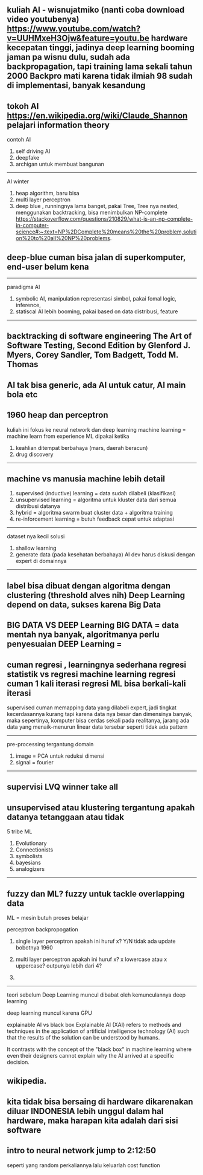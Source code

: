 kuliah AI - wisnujatmiko
(nanti coba download video youtubenya)
https://www.youtube.com/watch?v=UUHMxeH3Ojw&feature=youtu.be
hardware kecepatan tinggi, jadinya deep learning booming
jaman pa wisnu dulu, sudah ada backpropagation, tapi training lama sekali
tahun 2000 Backpro mati karena tidak ilmiah
98 sudah di implementasi, banyak kesandung
---
tokoh AI
https://en.wikipedia.org/wiki/Claude_Shannon
pelajari information theory
---
contoh AI
1. self driving AI
2. deepfake
3. archigan untuk membuat bangunan
---
AI winter
1. heap algorithm, baru bisa
2. multi layer perceptron
3. deep blue , runningnya lama banget, pakai Tree, Tree nya nested, menggunakan backtracking, bisa menimbulkan NP-complete
https://stackoverflow.com/questions/210829/what-is-an-np-complete-in-computer-science#:~:text=NP%2DComplete%20means%20the%20problem,solution%20to%20all%20NP%20problems.

deep-blue cuman bisa jalan di superkomputer, end-user belum kena
--
---
paradigma AI
1. symbolic AI, manipulation representasi simbol, pakai
fomal logic, inference, 
2. statiscal AI lebih booming, pakai
based on data distribusi, feature
---
backtracking di software engineering
The Art of Software Testing, Second Edition by Glenford J. Myers, Corey Sandler, Tom Badgett, Todd M. Thomas
---
AI tak bisa generic, ada AI untuk catur, AI main bola etc
--
1960 
heap dan perceptron
---
kuliah ini fokus ke neural network dan deep learning
machine learning = machine learn from experience
ML dipakai ketika
1. keahlian ditempat berbahaya (mars, daerah beracun)
2. drug discovery
---
machine vs manusia
machine lebih detail
--
1. supervised (inductive) learning = data sudah dilabeli (klasifikasi)
2. unsupervised learning = algoritma untuk kluster data dari semua distribusi datanya
3. hybrid = algoritma swarm buat cluster data + algoritma  training
4. re-inforcement learning = butuh feedback cepat untuk adaptasi
---
dataset nya kecil solusi 
1. shallow learning
2. generate data (pada kesehatan berbahaya)
AI dev harus diskusi dengan expert di domainnya
---
label bisa dibuat dengan algoritma dengan clustering (threshold alves nih)
Deep Learning depend on data, sukses karena Big Data 
---
BIG DATA VS DEEP Learning
BIG DATA = data mentah nya banyak, algoritmanya perlu penyesuaian
DEEP Learning = 
--
cuman regresi , learningnya sederhana
regresi statistik vs regresi machine learning
regresi cuman 1 kali iterasi
regresi ML bisa berkali-kali iterasi
----
supervised cuman memapping data yang dilabeli expert, 
jadi tingkat kecerdasannya kurang
tapi karena data nya besar dan dimensinya banyak,
maka sepertinya, komputer bisa cerdas  sekali
pada realitanya, jarang ada data yang menaik-menurun linear
data tersebar seperti tidak ada pattern

---
pre-processing tergantung domain
1. image = PCA untuk reduksi dimensi
2. signal = fourier
---
supervisi LVQ 
winner take all
--
unsupervised atau klustering
tergantung apakah datanya tetanggaan atau tidak
---
5 tribe ML
1. Evolutionary
2. Connectionists
3. symbolists
4. bayesians
5. analogizers
---
fuzzy dan ML?
fuzzy untuk tackle overlapping data
---
ML = mesin butuh proses belajar

perceptron
backpropogation

1. single layer perceptron
apakah ini huruf x? Y/N 
tidak ada update bobotnya
1960 

2. multi layer perceptron
apakah ini huruf x? x lowercase atau x uppercase?
outpunya lebih dari 4?

3.
----------
teori sebelum Deep Learning muncul dibabat oleh kemunculannya deep learning

deep learning muncul karena GPU

explainable AI vs black box
Explainable AI (XAI) refers to methods and techniques in the application of artificial intelligence technology (AI) such that the results of the solution can be understood by humans. 

It contrasts with the concept of the "black box" in machine learning where even their designers cannot explain why the AI arrived at a specific decision.


wikipedia.
---
kita tidak bisa bersaing di hardware dikarenakan diluar INDONESIA lebih unggul dalam hal hardware,
maka harapan kita adalah dari sisi software
--
intro to neural network
jump to 2:12:50
--
seperti yang random perkaliannya
lalu keluarlah cost function


















